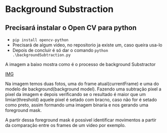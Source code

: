 # **Background Substraction**

  ## Precisará instalar o Open CV para python
  
  *  `pip install opencv-python`
  *  Precisará de algum video, no repositorio ja existe um, caso queira usa-lo
  *  Depois de concluir é só dar o comando `python .\backgroundSubtraction.py`


A imagem a baixo mostra como é o processo de background Substractor

[IMG](https://drive.google.com/file/d/1K6yFVWecqenOxNTB7hulNLdm2MvyXW8x/view?usp=sharing)

Na imagem temos duas fotos, uma do frame atual(currentFrame) e uma do modelo de background(background model).
Fazendo uma subtração pixel a pixel da imagem e depois verificando se o resultado
é maior que um limiar(threshold) aquele pixel é setado com bracno, caso não for é setado
como preto, assim formando uma imagem binaria e nos gerando uma foreground mask.

A partir dessa foreground mask é possivel identificar movimentos a partir da comparação
entre os frames de um video por exemplo.
